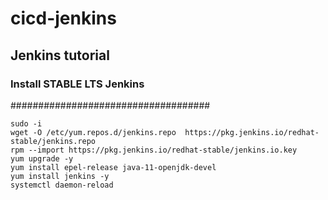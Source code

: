 # cicd-jenkins
## Jenkins tutorial
### Install STABLE LTS Jenkins 
####################################

```
sudo -i
wget -O /etc/yum.repos.d/jenkins.repo  https://pkg.jenkins.io/redhat-stable/jenkins.repo
rpm --import https://pkg.jenkins.io/redhat-stable/jenkins.io.key
yum upgrade -y
yum install epel-release java-11-openjdk-devel
yum install jenkins -y
systemctl daemon-reload
```
